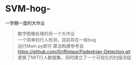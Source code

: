 # SVM-hog-
一学期一度的大作业
>数字图像处理的另一个大作业  
>一个简单的行人检测，目前存在一些bug  
>运行Main.py即可
>算法构建参考自 https://github.com/Griffintaur/Padestrian-Detection.git  
>更换了MIT行人数据集，同时建立了一个可视化的扫描流程
